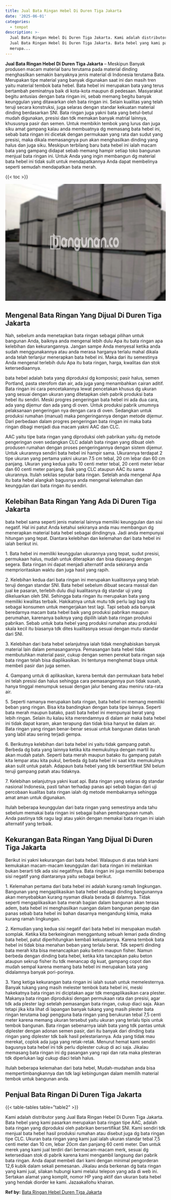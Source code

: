 ```yaml
---
title: Jual Bata Ringan Hebel Di Duren Tiga Jakarta
date: '2025-06-01'
categories:
  - tempat
description: >-
  Jual Bata Ringan Hebel Di Duren Tiga Jakarta. Kami adalah distributor yang
  Jual Bata Ringan Hebel Di Duren Tiga Jakarta. Bata hebel yang kami pasarkan
  merupa...
---
```


**Jual Bata Ringan Hebel Di Duren Tiga Jakarta** – Meskipun Banyak produsen macam material baru terutama pada material dinding menghasilkan semakin banyaknya jenis material di Indonesia terutama Bata. Merupakan tipe material yang banyak digunakan saat ini dan masih tren yaitu material tembok bata hebel. Bata hebel ini merupakan bata yang terus bertambah peminatnya baik di kota-kota maupun di pedesaan. Masyarakat begitu antusias dengan bata ringan ini, sebab memang begitu banyak keunggulan yang ditawarkan oleh bata ringan ini. Selain kualitas yang telah teruji secara konstruksi, juga selaras dengan standar kekuatan material dinding berdasarkan SNI. Bata ringan juga yakni bata yang betul-betul mudah digunakan, presisi dan tdk memakan banyak matrial lainnya, khususnya pasir dan semen. Untuk membikin tembok yang lurus dan juga siku amat gampang kalau anda membuatnya dg memasang bata hebel ini, sebab bata ringan ini dicetak dengan permukaan yang rata dan sudut yang presisi, maka dikala memasangnya pun akan menghasilkan dinding yang halus dan juga siku. Meskipun terbilang baru bata hebel ini ialah macam bata yang gampang didapat sebab memang hampir setiap toko bangunan menjual bata ringan ini. Untuk Anda yang ingin membangun dg material bata hebel ini tidak sulit untuk mendapatkannya Anda dapat membelinya seperti semudah mendapatkan bata merah.

{{< toc >}}

![Jual Bata Ringan Hebel Di Duren Tiga Jakarta](/images/jual-hebel-murah-43.png)

## Mengenal Bata Ringan Yang Dijual Di Duren Tiga Jakarta

Nah, sebelum anda menetapkan bata ringan sebagai pilihan untuk bangunan Anda, baiknya anda mengenal lebih dulu Apa itu bata ringan apa kelebihan dan kekurangannya. Jangan sampe Anda menyesal ketika anda sudah menggunakannya atau anda merasa harganya terlalu mahal dikala anda telah terlanjur menerapkan bata hebel ini. Maka dari itu semestinya Anda mengenal terlebih dulu Apa itu bata ringan, harga, kwalitas dan stok ketersediaannya.

bata hebel adalah bata yang diproduksi dg komposisi; pasir halus, semen Portland, pasta sterofom dan air, ada juga yang menambahkan cairan aditif. Bata ringan ini cara pencetakannya lewat pencetakan khusus dg ukuran yang sesuai dengan ukuran yang ditetapkan oleh pabrik produksi bata hebel itu sendiri. Meski progres pengeringan bata hebel ini ada dua cara, ada yang dijemur dan ada yang di oven. Untuk produksi pabrik umumnya pelaksanaan pengeringan nya dengan cara di oven. Sedangkan untuk produksi rumahan (manual) maka pengeringannya dengan metode dijemur. Dari perbedaan dalam progres pengeringan bata ringan ini maka bata ringan dibagi menjadi dua macam yakni AAC dan CLC.

AAC yaitu tipe bata ringan yang diproduksi oleh pabrikan yaitu dg metode pengeringan oven sedangkan CLC adalah bata ringan yang dibuat oleh produsen rumahan dengan proses pengeringannya dengan sistem dijemur. Untuk ukurannya sendiri bata hebel ini hampir sama. Ukurannya terdapat 2 tipe ukuran yang pertama yakni ukuran 7.5 cm tebal, 20 cm lebar dan 60 cm panjang. Ukuran yang kedua yaitu 10 centi meter tebal, 20 centi meter lebar dan 60 centi meter panjang. Baik yang CLC ataupun AAC itu sama ukurannya. Itulah sekilas seputar bata ringan. Setelah anda mengenal Apa itu bata hebel alangkah bagusnya anda mengenal kelemahan dan keunggulan dari bata ringan itu sendiri.

## Kelebihan Bata Ringan Yang Ada Di Duren Tiga Jakarta

bata hebel sama seperti jenis material lainnya memiliki keunggulan dan sisi negatif. Hal ini patut Anda ketahui sekiranya anda mau membangun dg menerapkan material bata hebel sebagai dindingnya. Jadi anda mempunyai hitungan yang tepat. Diantara kelebihan dan kelemahan dari bata hebel ini ialah berikut ini.

1\. Bata hebel ini memiliki keunggulan ukurannya yang tepat, sudut presisi, permukaan halus, mudah untuk diterapkan dan bisa dipasang dengan segera. Bata ringan ini dapat menjadi alternatif anda sekiranya anda memprioritaskan waktu dan juga hasil yang rapih.

2\. Kelebihan kedua dari bata ringan ini merupakan kualitasnya yang telah teruji dengan standar SNI. Bata hebel sebelum dibuat secara massal dan jual ke pasaran, terlebih dulu diuji kualitasnya dg standar uji yang dikeluarkan oleh SNI. Sehingga bata ringan itu merupakan bata yang memiliki kwalitas terbaik. Hakikatnya untuk mutu tdk perlu lagi bagi kita sebagai konsumen untuk mengerjakan test lagi. Tapi sebab ada banyak beredarnya macam bata hebel baik yang produksi pabrikan maupun perumahan, karenanya baiknya yang dipilih ialah bata ringan produksi pabrikan. Sebab untuk bata hebel yang produksi rumahan atau produksi skala kecil itu biasanya tdk dites kualitasnya sesuai dengan mutu standar dari SNI.

3\. Kelebihan dari bata hebel selanjutnya ialah tidak menghabiskan banyak material lain dalam pemasangannya. Pemasangan bata hebel tidak membutuhkan material pasir, cukup dengan semen perekat bata ringan saja bata ringan telah bisa diaplikasikan. Ini tentunya menghemat biaya untuk membeli pasir dan juga semen.

4\. Gampang untuk di aplikasikan, karena bentuk dan permukaan bata hebel ini telah presisi dan halus sehingga cara pemasangannya pun tidak susah, hanya tinggal menumpuk sesuai dengan jalur benang atau meniru rata-rata air.

5\. Seperti namanya merupakan bata ringan, bata hebel ini memang memiliki beban yang ringan. Bisa kita bandingkan dengan bata tipe lainnya. Seperti bata merah maupun batako, pasti bata hebel ini mempunyai berat yang lebih ringan. Selain itu kalau kita merendamnya di dalam air maka bata hebel ini tidak dapat karam, akan terapung dan tidak bisa hanyut ke dalam air. Bata ringan yang ringan benar-benar sesuai untuk bangunan diatas tanah yang labil atau sering terjadi gempa.

6\. Berikutnya kelebihan dari bata hebel ini yaitu tidak gampang patah. Berbeda dg bata yang lainnya ketika kita memukulnya dengan martil itu akan mudah patah. Seperti bata merah maupun batako itu gampang patah kita lempar atau kita pukul, berbeda dg bata hebel ini saat kita memukulnya akan sulit untuk patah. Adapaun bata hebel yang tdk bersertifikat SNI belum teruji gampang patah atau tidaknya.

7\. Kelebihan selanjutnya yakni kuat api. Bata ringan yang selaras dg standar nasional Indonesia, pasti tahan terhadap panas api sebab bagian dari uji percobaan kualitas bata ringan ialah dg metode membakarnya sehingga amat aman untuk digunakan.

Itulah beberapa keunggulan dari bata ringan yang semestinya anda tahu sebelum memakai bata ringan ini sebagai bahan pembangunan rumah. Anda pastinya tdk ragu lagi atau yakin dengan memakai bata ringan ini ialah alternatif yang terbaik.

## Kekurangan Bata Ringan Yang Dijual Di Duren Tiga Jakarta

Berikut ini yakni kekurangan dari bata hebel. Walaupun di atas telah kami kemukakan macam-macam keunggulan dari bata ringan ini melainkan bukan berarti tdk ada sisi negatifnya. Bata ringan ini juga memiliki beberapa sisi negatif yang diantaranya yaitu sebagai berikut.

1\. Kelemahan pertama dari bata hebel ini adalah kurang ramah lingkungan. Bangunan yang mengaplikasikan bata hebel sebagai dinding bangunannya akan menyebabkan kurang nyaman dikala berada di dalamnya. Tidak seperti mengaplikasikan bata merah bagian dalam bangunan akan terasa adem, bata hebel ini menghasilkan ruangan dalam bangunan pengap dan panas sebab bata hebel ini bahan dasarnya mengandung kimia, maka kurang ramah lingkungan.

2\. Kemudian yang kedua sisi negatif dari bata hebel ini merupakan mudah somplak. Ketika kita berkeinginan menggantung sebuah lemari pada dinding bata hebel, patut diperhitungkan kembali kekuatannya. Karena tembok bata hebel ini tidak bisa menahan beban yang terlalu berat. Tdk seperti dinding bata merah kita bisa menancapkan paku beton maupun fisher. Namun berbeda dengan dinding bata hebel, ketika kita tancapkan paku beton ataupun sekrup fisher itu tdk menancap dg kuat, gampang copot dan mudah sempal karena memang bata hebel ini merupakan bata yang didalamnya banyak pori-porinya.

3\. Yang ketiga kekurangan bata ringan ini ialah susah untuk memelesternya. Banyak tukang yang masih melester tembok bata hebel ini, meski hakekatnya bata ringan ini diciptakan agar tdk mengaplikasikan cara plester. Makanya bata ringan diproduksi dengan permukaan rata dan presisi, agar tdk ada plester lagi setelah pemasangan bata ringan, cukup diaci saja. Akan tetapi jika kita lihat di lapangan banyak tukang yang masih plester bata ringan terutama bagi pengguna bata ringan yang berukuran tebal 7,5 centi meter karena memang ukuran tersebut yaitu ukuran yang terlalu tipis untuk tembok bangunan. Bata ringan sebenarnya ialah bata yang tdk pantas untuk diplester dengan adonan semen pasir, dari itu banyak dari dinding bata ringan yang diplester tdk baik hasil pelestariannya. Ada yang tidak mau merekat, coplok ada juga yang retak-retak. Menurut hemat kami sendiri bagusnya bata hebel ini tdk perlu diplester cukup di aci saja. Jikalau memasang bata ringan ini dg pasangan yang rapi dan rata maka plesteran tdk diperlukan lagi cukup diaci telah halus.

Itulah beberapa kelemahan dari bata hebel, Mudah-mudahan anda bisa mempertimbangkannya dan tdk lagi kebingungan dalam memilih material tembok untuk bangunan anda.

## Penjual Bata Ringan Di Duren Tiga Jakarta

{{< table-tables table="table2" >}}

Kami adalah distributor yang Jual Bata Ringan Hebel Di Duren Tiga Jakarta. Bata hebel yang kami pasarkan merupakan bata ringan tipe AAC, adalah bata ringan yang diproduksi oleh pabrikan bersertifikat SNI. Kami sendiri tdk menjual bata hebel hasil produksi rumahan atau disebut juga dg bata ringan tipe CLC. Ukuran bata ringan yang kami jual ialah ukuran standar tebal 7,5 centi meter dan 10 cm, lebar 20cm dan panjang 60 centi meter. Dan untuk merek yang kami jual terdiri dari bermacam-macam merk, sesuai dg ketersediaan stok di pabrik karena kami mengambil langsung dari pabrik bata ringan. Anda dapat membeli dari kami dengan minimal pengorderan 12,6 kubik dalam sekali pemesanan. Jikalau anda berkenan dg bata ringan yang kami jual, silakan hubungi kami melalui telepon yang ada di web ini. Sertakan alamat yang komplit, nomor HP yang aktif dan ukuran bata hebel yang hendak diorder ke kami. Jazaakallohu khairan.

**Ref by:** [Bata Ringan Hebel Duren Tiga Jakarta](https://id.wikipedia.org/wiki/Bata)
